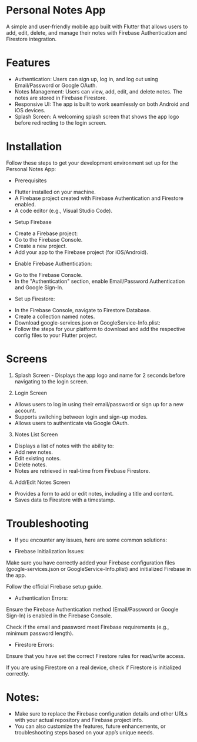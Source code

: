 # Personal Notes App
A simple and user-friendly mobile app built with Flutter that allows users to add, edit, delete, and manage their notes with Firebase Authentication and Firestore integration.

# Features
* Authentication: Users can sign up, log in, and log out using Email/Password or Google OAuth.
* Notes Management: Users can view, add, edit, and delete notes. The notes are stored in Firebase Firestore.
* Responsive UI: The app is built to work seamlessly on both Android and iOS devices.
* Splash Screen: A welcoming splash screen that shows the app logo before redirecting to the login screen.

# Installation
Follow these steps to get your development environment set up for the Personal Notes App:
* Prerequisites
- Flutter installed on your machine.
- A Firebase project created with Firebase Authentication and Firestore enabled.
- A code editor (e.g., Visual Studio Code).

* Setup Firebase
- Create a Firebase project:
- Go to the Firebase Console.
- Create a new project.
- Add your app to the Firebase project (for iOS/Android).

* Enable Firebase Authentication:
- Go to the Firebase Console.
- In the "Authentication" section, enable Email/Password Authentication and Google Sign-In.

* Set up Firestore:
- In the Firebase Console, navigate to Firestore Database.
- Create a collection named notes.
- Download google-services.json or GoogleService-Info.plist:
- Follow the steps for your platform to download and add the respective config files to your Flutter project.

# Screens
1. Splash Screen - Displays the app logo and name for 2 seconds before navigating to the login screen.

2. Login Screen 
- Allows users to log in using their email/password or sign up for a new account.
- Supports switching between login and sign-up modes.
- Allows users to authenticate via Google OAuth.

3. Notes List Screen 
- Displays a list of notes with the ability to:
- Add new notes.
- Edit existing notes.
- Delete notes.
- Notes are retrieved in real-time from Firebase Firestore.

4. Add/Edit Notes Screen
- Provides a form to add or edit notes, including a title and content.
- Saves data to Firestore with a timestamp.

# Troubleshooting
* If you encounter any issues, here are some common solutions:

- Firebase Initialization Issues:

Make sure you have correctly added your Firebase configuration files (google-services.json or GoogleService-Info.plist) and initialized Firebase in the app.

Follow the official Firebase setup guide.

- Authentication Errors:

Ensure the Firebase Authentication method (Email/Password or Google Sign-In) is enabled in the Firebase Console.

Check if the email and password meet Firebase requirements (e.g., minimum password length).

- Firestore Errors:

Ensure that you have set the correct Firestore rules for read/write access.

If you are using Firestore on a real device, check if Firestore is initialized correctly.


# Notes:
* Make sure to replace the Firebase configuration details and other URLs with your actual repository and Firebase project info.
* You can also customize the features, future enhancements, or troubleshooting steps based on your app’s unique needs.
